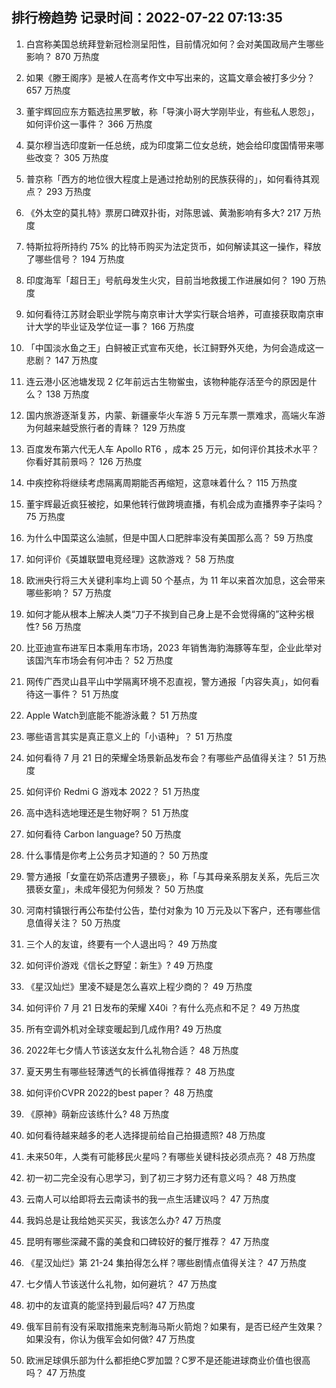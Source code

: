 
## 排行榜趋势 记录时间：2022-07-22 07:13:35
  
  1. 白宫称美国总统拜登新冠检测呈阳性，目前情况如何？会对美国政局产生哪些影响？ 870 万热度
    
  2. 如果《滕王阁序》是被人在高考作文中写出来的，这篇文章会被打多少分？ 657 万热度
    
  3. 董宇辉回应东方甄选拉黑罗敏，称「导演小哥大学刚毕业，有些私人恩怨」，如何评价这一事件？ 366 万热度
    
  4. 莫尔穆当选印度新一任总统，成为印度第二位女总统，她会给印度国情带来哪些改变？ 305 万热度
    
  5. 普京称「西方的地位很大程度上是通过抢劫别的民族获得的」，如何看待其观点？ 293 万热度
    
  6. 《外太空的莫扎特》票房口碑双扑街，对陈思诚、黄渤影响有多大? 217 万热度
    
  7. 特斯拉将所持约 75% 的比特币购买为法定货币，如何解读其这一操作，释放了哪些信号？ 194 万热度
    
  8. 印度海军「超日王」号航母发生火灾，目前当地救援工作进展如何？ 190 万热度
    
  9. 如何看待江苏财会职业学院与南京审计大学实行联合培养，可直接获取南京审计大学的毕业证及学位证一事？ 166 万热度
    
  10. 「中国淡水鱼之王」白鲟被正式宣布灭绝，长江鲟野外灭绝，为何会造成这一悲剧？ 147 万热度
    
  11. 连云港小区池塘发现 2 亿年前远古生物鲎虫，该物种能存活至今的原因是什么？ 138 万热度
    
  12. 国内旅游逐渐复苏，内蒙、新疆豪华火车游 5 万元车票一票难求，高端火车游为何越来越受旅行者的青睐？ 129 万热度
    
  13. 百度发布第六代无人车 Apollo RT6 ，成本 25 万元，如何评价其技术水平？你看好其前景吗？ 126 万热度
    
  14. 中疾控称将继续考虑隔离周期能否再缩短，这意味着什么？ 115 万热度
    
  15. 董宇辉最近疯狂被挖，如果他转行做跨境直播，有机会成为直播界李子柒吗？ 75 万热度
    
  16. 为什么中国菜这么油腻，但是中国人口肥胖率没有美国那么高？ 59 万热度
    
  17. 如何评价《英雄联盟电竞经理》这款游戏？ 58 万热度
    
  18. 欧洲央行将三大关键利率均上调 50 个基点，为 11 年以来首次加息，这会带来哪些影响？ 57 万热度
    
  19. 如何才能从根本上解决人类“刀子不挨到自己身上是不会觉得痛的”这种劣根性? 56 万热度
    
  20. 比亚迪宣布进军日本乘用车市场，2023 年销售海豹海豚等车型，企业此举对该国汽车市场会有何冲击？ 52 万热度
    
  21. 网传广西灵山县平山中学隔离环境不忍直视，警方通报「内容失真」，如何看待这一事件？ 51 万热度
    
  22. Apple Watch到底能不能游泳戴？ 51 万热度
    
  23. 哪些语言其实是真正意义上的「小语种」？ 51 万热度
    
  24. 如何看待 7 月 21 日的荣耀全场景新品发布会？有哪些产品值得关注？ 51 万热度
    
  25. 如何评价 Redmi G 游戏本 2022？ 51 万热度
    
  26. 高中选科选地理还是生物好啊？ 51 万热度
    
  27. 如何看待 Carbon language? 50 万热度
    
  28. 什么事情是你考上公务员才知道的？ 50 万热度
    
  29. 警方通报「女童在奶茶店遭男子猥亵」，称「与其母亲系朋友关系，先后三次猥亵女童」，未成年侵犯为何频发？ 50 万热度
    
  30. 河南村镇银行再公布垫付公告，垫付对象为 10 万元及以下客户，还有哪些信息值得关注？ 50 万热度
    
  31. 三个人的友谊，终要有一个人退出吗？ 49 万热度
    
  32. 如何评价游戏《信长之野望：新生》? 49 万热度
    
  33. 《星汉灿烂》里凌不疑是怎么喜欢上程少商的？ 49 万热度
    
  34. 如何评价 7 月 21 日发布的荣耀 X40i ？有什么亮点和不足？ 49 万热度
    
  35. 所有空调外机对全球变暖起到几成作用? 49 万热度
    
  36. 2022年七夕情人节该送女友什么礼物合适？ 48 万热度
    
  37. 夏天男生有哪些轻薄透气的长裤值得推荐？ 48 万热度
    
  38. 如何评价CVPR 2022的best paper？ 48 万热度
    
  39. 《原神》萌新应该练什么? 48 万热度
    
  40. 如何看待越来越多的老人选择提前给自己拍摄遗照? 48 万热度
    
  41. 未来50年，人类有可能移民火星吗？有哪些关键科技必须点亮？ 48 万热度
    
  42. 初一初二完全没有心思学习，到了初三才努力还有意义吗？ 48 万热度
    
  43. 云南人可以给即将去云南读书的我一点生活建议吗？ 47 万热度
    
  44. 我妈总是让我给她买买买，我该怎么办? 47 万热度
    
  45. 昆明有哪些深藏不露的美食和口碑较好的餐厅推荐？ 47 万热度
    
  46. 《星汉灿烂》第 21-24 集拍得怎么样？哪些剧情点值得关注？ 47 万热度
    
  47. 七夕情人节该送什么礼物，如何避坑？ 47 万热度
    
  48. 初中的友谊真的能坚持到最后吗? 47 万热度
    
  49. 俄军目前有没有采取措施来克制海马斯火箭炮？如果有，是否已经产生效果？如果没有，你认为俄军会如何做? 47 万热度
    
  50. 欧洲足球俱乐部为什么都拒绝C罗加盟？C罗不是还能进球商业价值也很高吗？ 47 万热度
    